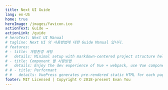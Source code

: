 ```yaml
---
title: Next UI Guide
lang: en-US
home: true
heroImage: /images/favicon.ico
actionText: Guide →
actionLink: /guide
# heroText: Next UI Manual
# tagline: Next UI 의 사용방법에 대한 Guide Manual 입니다.
# features:
# - title: 개발환경 세팅
#   details: Minimal setup with markdown-centered project structure helps you focus on writing.
# - title: Component 별 사용방법
#   details: Enjoy the dev experience of Vue + webpack, use Vue components in markdown, and develop custom themes with Vue.
# # - title: Performant
# #   details: VuePress generates pre-rendered static HTML for each page, and runs as an SPA once a page is loaded.
footer: MIT Licensed | Copyright © 2018-present Evan You
---
```

<!-- 
# Next UI Docuemnt by VuePress

```
$ npm i vuepress -g
$ vuepress dev
``` -->